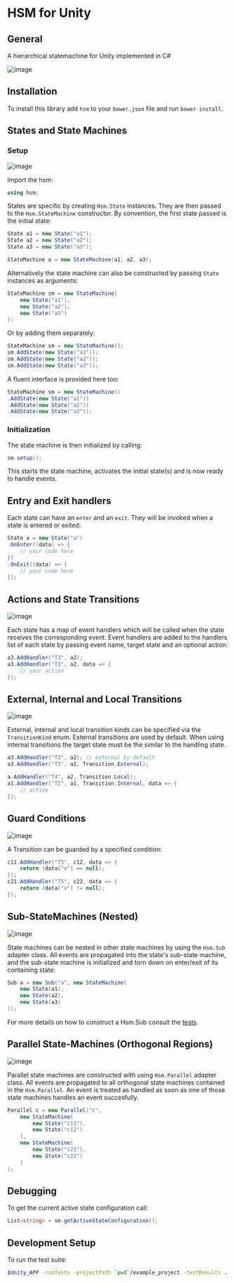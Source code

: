 # HSM for Unity

## General

A hierarchical statemachine for Unity implemented in C#

![image](doc/exports/advanced.png)

## Installation

To install this library add `hsm` to your `bower.json` file and run `bower install`.

## States and State Machines

### Setup

![image](doc/exports/simple.png)

Import the hsm:

```cs
using hsm;
```

States are specific by creating `Hsm.State` instances. They are then passed to the `Hsm.StateMachine` constructor. By convention, the first state passed is the initial state:

```cs
State a1 = new State("a1");
State a2 = new State("a2");
State a3 = new State("a3");

StateMachine a = new StateMachine(a1, a2, a3);
```

Alternatively the state machine can also be constructed by passing `State` instances as arguments:

```cs
StateMachine sm = new StateMachine(
    new State("a1"),
    new State("a2"),
    new State("a3")
);
```

Or by adding them separately:

```cs
StateMachine sm = new StateMachine();
sm.AddState(new State("a1"));
sm.AddState(new State("a2"));
sm.AddState(new State("a3"));
```

A fluent interface is provided here too:

```cs
StateMachine sm = new StateMachine()
.AddState(new State("a1"))
.AddState(new State("a2"))
.AddState(new State("a3"));
```

### Initialization

The state machine is then initialized by calling:

```cs
sm.setup();
```

This starts the state machine, activates the initial state(s) and is now ready to handle events.

## Entry and Exit handlers

Each state can have an `enter` and an `exit`. They will be invoked when a state is entered or exited:

```cs
State a = new State("a")
.OnEnter((data) => {
    // your code here
})
.OnExit((data) => {
    // your code here
});
```

## Actions and State Transitions

![image](doc/exports/simpleWithTransition.png)

Each state has a map of event handlers which will be called when the state receives the corresponding event. Event handlers are added to the handlers list of each state by passing event name, target state and an optional action:

```cs
a3.AddHandler("T3", a2);
a3.AddHandler("T3", a2, data => {
    // your action
});
```

## External, Internal and Local Transitions

![image](doc/exports/simpleWithInternalAndLocalTransition.png)

External, internal and local transition kinds can be specified via the `TransitionKind` enum. External transitions are used by default. When using internal transitions the target state must be the similar to the handling state.

```cs
a3.AddHandler("T3", a2); // external by default
a3.AddHandler("T3", a2, Transition.External);

a.AddHandler("T4", a2, Transition.Local);
a1.AddHandler("TI", a1, Transition.Internal, data => {
    // action
});
```

## Guard Conditions

![image](doc/exports/simpleParallelGuarded.png)

A Transition can be guarded by a specified condition:

```cs
c11.AddHandler("T5", c12, data => {
    return (data["v"] == null);
});
c21.AddHandler("T5", c22, data => {
    return (data["v"] != null);
});
```

## Sub-StateMachines (Nested)

![image](doc/exports/simpleSub.png)

State machines can be nested in other state machines by using the `Hsm.Sub` adapter class. All events are propagated into the state's sub-state machine, and the sub-state machine is initialized and torn down on enter/exit of its containing state:

```cs
Sub a = new Sub("a", new StateMachine(
    new State(a1),
    new State(a2),
    new State(a3)
));
```

For more details on how to construct a Hsm.Sub consult the [tests](lib/hsm/Editor/tests/testSubmachine.cs).

## Parallel State-Machines (Orthogonal Regions)

![image](doc/exports/simpleParallel.png)

Parallel state machines are constructed with using `Hsm.Parallel` adapter class. All events are propagated to all orthogonal state machines contained in the `Hsm.Parallel`. An event is treated as handled as soon as one of those state machines handles an event succesfully.

```cs
Parallel c = new Parallel("c",
    new StateMachine(
        new State("c11"),
        new State("c12")
    ),
    new StateMachine(
        new State("c21"),
        new State("c22")
    )
);
```

## Debugging

To get the current active state configuration call:

```cs
List<string> = sm.getActiveStateConfiguration();
```

## Development Setup

To run the test suite:

```sh
$Unity_APP -runTests -projectPath `pwd`/example_project -testResults ../reports/editormodeTests.xml -testPlatform editmode -batchmode -logFile
```

